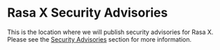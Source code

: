 # Rasa X Security Advisories
This is the location where we will publish security advisories for Rasa X. Please see the [Security Advisories](https://github.com/RasaHQ/rasa-x-security-advisories/security/advisories) section for more information.
